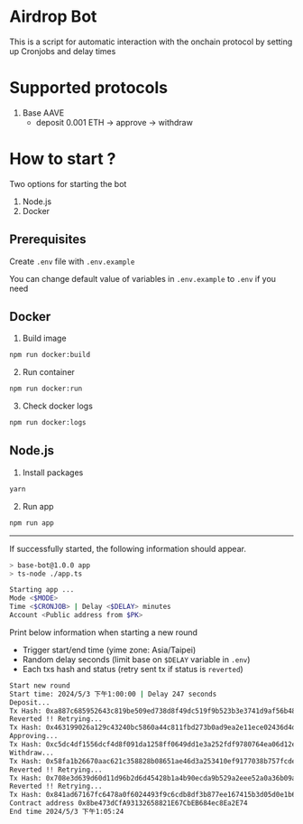 # Airdrop Bot

This is a script for automatic interaction with the onchain protocol by setting up Cronjobs and delay times

# Supported protocols

1. Base AAVE
   - deposit 0.001 ETH -> approve -> withdraw

# How to start ?

Two options for starting the bot

1. Node.js
2. Docker

## Prerequisites

Create `.env` file with `.env.example`

You can change default value of variables in `.env.example` to `.env` if you need

## Docker

1. Build image

```bash
npm run docker:build
```

2. Run container

```bash
npm run docker:run
```

3. Check docker logs

```bash
npm run docker:logs
```

## Node.js

1. Install packages

```bash
yarn
```

2. Run app

```bash
npm run app
```

---

If successfully started, the following information should appear.

```bash
> base-bot@1.0.0 app
> ts-node ./app.ts

Starting app ...
Mode <$MODE>
Time <$CRONJOB> | Delay <$DELAY> minutes
Account <Public address from $PK>
```

Print below information when starting a new round

- Trigger start/end time (yime zone: Asia/Taipei)
- Random delay seconds (limit base on `$DELAY` variable in `.env`)
- Each txs hash and status (retry sent tx if status is `reverted`)

```bash
Start new round
Start time: 2024/5/3 下午1:00:00 | Delay 247 seconds
Deposit...
Tx Hash: 0xa887c685952643c819be509ed738d8f49dc519f9b523b3e3741d9af56b484757 - reverted
Reverted !! Retrying...
Tx Hash: 0x463199026a129c43240bc5860a44c811fbd273b0ad9ea2e11ece02436d4d81cd - success
Approving...
Tx Hash: 0xc5dc4df1556dcf4d8f091da1258ff0649dd1e3a252fdf9780764ea06d12e423d - success
Withdraw...
Tx Hash: 0x58fa1b26670aac621c358828b08651ae46d3a253410ef9177038b757fcdef785 - reverted
Reverted !! Retrying...
Tx Hash: 0x708e3d639d60d11d96b2d6d45428b1a4b90ecda9b529a2eee52a0a36b09acfb8 - reverted
Reverted !! Retrying...
Tx Hash: 0x841ad67167fc6478a0f6024493f9c6cdb8df3b877ee167415b3d05d0e1b600e5 - success
Contract address 0x8be473dCfA93132658821E67CbEB684ec8Ea2E74
End time 2024/5/3 下午1:05:24
```
